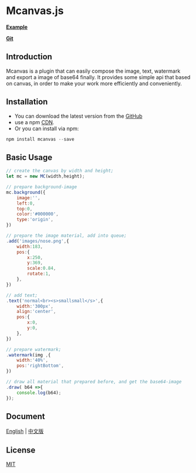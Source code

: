 # Mcanvas.js

 **[Example](http://f2er.meitu.com/gxd/mcanvas/example/index.html)**

 **[Git](https://github.com/xd-tayde/mcanvas)**

## Introduction

Mcanvas is a plugin that can easily compose the image, text, watermark and export a image of base64 finally. It provides some simple api that based on canvas, in order to make your work more efficiently and conveniently.

## Installation

- You can download the latest version from the [GitHub](https://github.com/xd-tayde/mcanvas/blob/master/dist/mcanvas.min.js) 
- use a npm [CDN](https://unpkg.com/mcanvas/dist/mcanvas.min.js).
- Or you can install via npm:

```js
npm install mcanvas --save
```

## Basic Usage

```js
// create the canvas by width and height;
let mc = new MC(width,height);

// prepare background-image
mc.background({
    image:'',
    left:0,
    top:0,
    color:'#000000',
    type:'origin',
})

// prepare the image material, add into queue;
.add('images/nose.png',{
    width:183,
    pos:{
        x:250,
        y:369,
        scale:0.84,
        rotate:1,
    },
})

// add text;
.text('normal<br><s>smallsmall</s>',{
    width:'300px',
    align:'center',
    pos:{
        x:0,
        y:0,
    },
})

// prepare watermark;
.watermark(img ,{
    width:'40%',
    pos:'rightBottom',
})

// draw all material that prepared before, and get the base64-image
.draw( b64 =>{
    console.log(b64);
});
```

## Document

[English](https://github.com/xd-tayde/mcanvas/blob/master/README_EN.md) | [中文版](https://github.com/xd-tayde/mcanvas/blob/master/README_ZH.md)


## License

[MIT](https://opensource.org/licenses/MIT)
